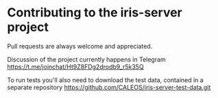 Contributing to the iris-server project
===================================

Pull requests are always welcome and appreciated.

Discussion of the project currently happens in Telegram https://t.me/joinchat/Ht9Z8FDg2drodb9_r5k35Q

To run tests you'll also need to download the test data, contained in a separate repository https://github.com/CALEOS/iris-server-test-data.git